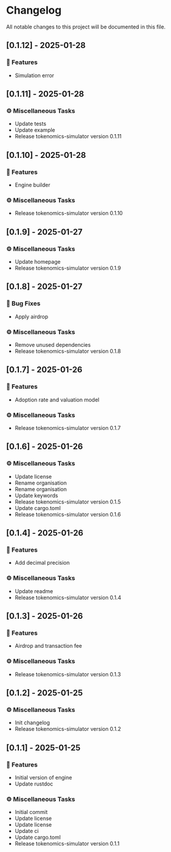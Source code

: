 # Changelog

All notable changes to this project will be documented in this file.

## [0.1.12] - 2025-01-28

### 🚀 Features

- Simulation error

## [0.1.11] - 2025-01-28

### ⚙️ Miscellaneous Tasks

- Update tests
- Update example
- Release tokenomics-simulator version 0.1.11

## [0.1.10] - 2025-01-28

### 🚀 Features

- Engine builder

### ⚙️ Miscellaneous Tasks

- Release tokenomics-simulator version 0.1.10

## [0.1.9] - 2025-01-27

### ⚙️ Miscellaneous Tasks

- Update homepage
- Release tokenomics-simulator version 0.1.9

## [0.1.8] - 2025-01-27

### 🐛 Bug Fixes

- Apply airdrop

### ⚙️ Miscellaneous Tasks

- Remove unused dependencies
- Release tokenomics-simulator version 0.1.8

## [0.1.7] - 2025-01-26

### 🚀 Features

- Adoption rate and valuation model

### ⚙️ Miscellaneous Tasks

- Release tokenomics-simulator version 0.1.7

## [0.1.6] - 2025-01-26

### ⚙️ Miscellaneous Tasks

- Update license
- Rename organisation
- Rename organisation
- Update keywords
- Release tokenomics-simulator version 0.1.5
- Update cargo.toml
- Release tokenomics-simulator version 0.1.6

## [0.1.4] - 2025-01-26

### 🚀 Features

- Add decimal precision

### ⚙️ Miscellaneous Tasks

- Update readme
- Release tokenomics-simulator version 0.1.4

## [0.1.3] - 2025-01-26

### 🚀 Features

- Airdrop and transaction fee

### ⚙️ Miscellaneous Tasks

- Release tokenomics-simulator version 0.1.3

## [0.1.2] - 2025-01-25

### ⚙️ Miscellaneous Tasks

- Init changelog
- Release tokenomics-simulator version 0.1.2

## [0.1.1] - 2025-01-25

### 🚀 Features

- Initial version of engine
- Update rustdoc

### ⚙️ Miscellaneous Tasks

- Initial commit
- Update license
- Update license
- Update ci
- Update cargo.toml
- Release tokenomics-simulator version 0.1.1

<!-- generated by git-cliff -->

